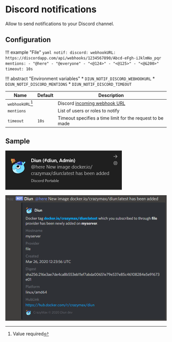 # Discord notifications

Allow to send notifications to your Discord channel.

## Configuration

!!! example "File"
    ```yaml
    notif:
      discord:
        webhookURL: https://discordapp.com/api/webhooks/1234567890/Abcd-eFgh-iJklmNo_pqr
        mentions:
          - "@here"
          - "@everyone"
          - "<@124>"
          - "<@125>"
          - "<@&200>"
        timeout: 10s
    ```

!!! abstract "Environment variables"
    * `DIUN_NOTIF_DISCORD_WEBHOOKURL`
    * `DIUN_NOTIF_DISCORD_MENTIONS`
    * `DIUN_NOTIF_DISCORD_TIMEOUT`

| Name               | Default       | Description   |
|--------------------|---------------|---------------|
| `webhookURL`[^1]   |               | Discord [incoming webhook URL](https://support.discord.com/hc/en-us/articles/228383668-Intro-to-Webhooks) |
| `mentions`          |              | List of users or roles to notify |
| `timeout`          | `10s`         | Timeout specifies a time limit for the request to be made |

## Sample

![](../assets/notif/discord-1.png)

![](../assets/notif/discord-2.png)

[^1]: Value required
